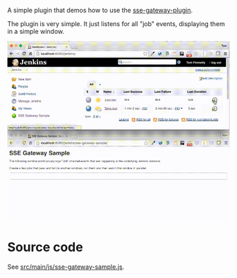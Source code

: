 A simple plugin that demos how to use the [sse-gateway-plugin](https://github.com/tfennelly/sse-gateway-plugin).

The plugin is very simple. It just listens for all "job" events, displaying them in a simple window.

![Video Clip](./img/sse-gateway-sample-plugin.gif)

# Source code

See [src/main/js/sse-gateway-sample.js](src/main/js/sse-gateway-sample.js).